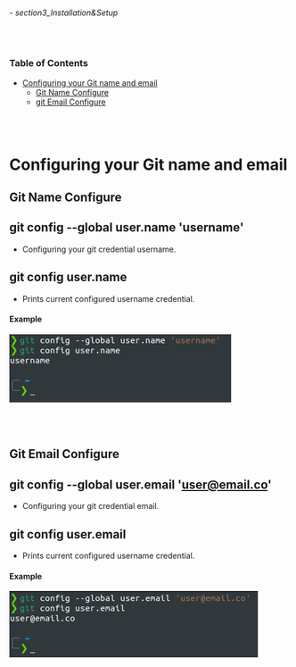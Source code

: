 ###### - section3_Installation&Setup

<br>

<!-- Table of Contents -->

### Table of Contents
- [Configuring your Git name and email](#configuring-your-git-name-and-email)
    - [Git Name Configure](#git-name-configure)
    - [git Email Configure](#git-email-configure)

<br>
<br>

# Configuring your Git name and email

## Git Name Configure
## git config --global user.name 'username'
* Configuring your git credential username.

## git config user.name
* Prints current configured username credential.

#### Example
![gitconfigusernameCommand](./src/gitconfigusernameCommand.png "The git user.name config command")

<br>
<br>

## Git Email Configure
## git config --global user.email 'user@email.co'
* Configuring your git credential email.

## git config user.email
* Prints current configured username credential.

#### Example
![gitconfiguseremailCommand](./src/gitconfiguseremailCommand.png "The git user.email config command")
